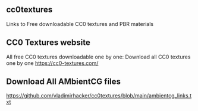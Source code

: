 ## cc0textures
Links to Free downloadable CC0 textures and PBR materials

## CC0 Textures website
All free CC0 textures downloadable one by one:
Download all CC0 textures one by one https://cc0-textures.com/

## Download All AMbientCG files
https://github.com/vladimirhacker/cc0textures/blob/main/ambientcg_links.txt
